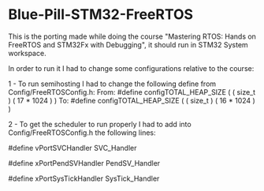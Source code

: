# Blue-Pill-STM32-FreeRTOS
This is the porting made while doing the course "Mastering RTOS: Hands on FreeRTOS and STM32Fx with Debugging", it should run in STM32 System workspace.


In order to run it I had to change some configurations relative to the course:

1 - To run semihosting I had to change the following define from Config/FreeRTOSConfig.h:
From:
#define configTOTAL_HEAP_SIZE		( ( size_t ) ( 17 * 1024 ) )
To:
#define configTOTAL_HEAP_SIZE		( ( size_t ) ( 16 * 1024 ) )


2 - To get the scheduler to run properly I had to add into Config/FreeRTOSConfig.h the following lines:

#define vPortSVCHandler SVC_Handler

#define xPortPendSVHandler PendSV_Handler

#define xPortSysTickHandler SysTick_Handler
